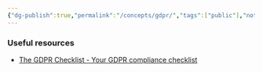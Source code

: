 ```yaml
---
{"dg-publish":true,"permalink":"/concepts/gdpr/","tags":["public"],"noteIcon":"1","created":"2023-02-20T11:05:15.070+01:00","updated":"2023-02-20T11:05:35.909+01:00"}
---
```




### Useful resources
- [The GDPR Checklist - Your GDPR compliance checklist](https://gdprchecklist.io/)